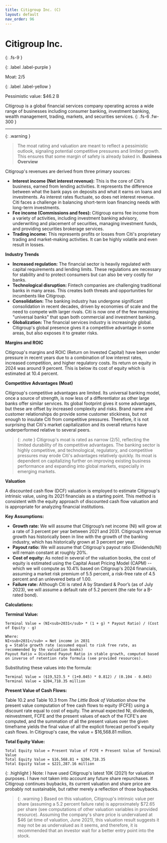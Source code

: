 ```yaml
---
title: Citigroup Inc. (C)
layout: default
nav_order: 96
---
```


# Citigroup Inc.
{: .fs-9 }

{: .label .label-purple }

Moat: 2/5

{: .label .label-yellow }

Pessimistic value: $46.2 B

Citigroup is a global financial services company operating across a wide range of businesses including consumer banking, investment banking, wealth management, trading, markets, and securities services.
{: .fs-6 .fw-300 }

---

{: .warning } 
>The moat rating and valuation are meant to reflect a pessimistic outlook, signaling potential competitive pressures and limited growth. This ensures that some margin of safety is already baked in.
**Business Overview**

Citigroup's revenues are derived from three primary sources:

* **Interest income (Net interest revenue):**  This is the core of Citi's business, earned from lending activities.  It represents the difference between what the bank pays on deposits and what it earns on loans and investments.  As interest rates fluctuate, so does net interest revenue.  Citi faces a challenge in balancing short-term loan financing needs with long-term investments.
* **Fee income (Commissions and fees):** Citigroup earns fee income from a variety of activities, including investment banking advisory, underwriting and placement of securities, managing investment funds, and providing securities brokerage services.
* **Trading income:**  This represents profits or losses from Citi's proprietary trading and market-making activities. It can be highly volatile and even result in losses.

**Industry Trends**

* **Increased regulation:** The financial sector is heavily regulated with capital requirements and lending limits.  These regulations are necessary for stability and to protect consumers but can also be very costly for banks.
* **Technological disruption:** Fintech companies are challenging traditional banks in many areas.  This creates both threats and opportunities for incumbents like Citigroup.
* **Consolidation:**  The banking industry has undergone significant consolidation in recent decades, driven by economies of scale and the need to compete with larger rivals.  Citi is now one of the few remaining "universal banks" that span both commercial and investment banking.
* **Globalization:** The financial services industry is increasingly global. Citigroup's global presence gives it a competitive advantage in some areas, but also exposes it to greater risks.

**Margins and ROIC**

Citigroup's margins and ROIC (Return on Invested Capital) have been under pressure in recent years due to a combination of low interest rates, increased competition, and higher regulatory costs.  Its return on equity in 2024 was around 9 percent.  This is below its cost of equity which is estimated at 10.4 percent.

**Competitive Advantages (Moat)**

Citigroup's competitive advantages are limited. Its universal banking model, once a source of strength, is now less of a differentiator as other large banks offer similar services.  Its global footprint gives it some advantages, but these are offset by increased complexity and risks.  Brand name and customer relationships do provide some customer stickiness, but not enough to insulate Citi from competitive pressures.  Therefore, it is not surprising that Citi's market capitalization and its overall returns have underperformed relative to several peers.

> {: .note } Citigroup's moat is rated as narrow (2/5), reflecting the limited durability of its competitive advantages.  The banking sector is highly competitive, and technological, regulatory, and competitive pressures may erode Citi's advantages relatively quickly. Its moat is dependent on capitalizing further on improving existing business performance and expanding into global markets, especially in emerging markets.

**Valuation**

A discounted cash flow (DCF) valuation is employed to estimate Citigroup's intrinsic value, using its 2021 financials as a starting point. This method is consistent with the equity approach of discounted cash flow valuation and is appropriate for analyzing financial institutions.

**Key Assumptions:**

* **Growth rate:** We will assume that Citigroup’s net income (NI) will grow at a rate of 3 percent per year between 2021 and 2031.  Citigroup’s revenue growth has historically been in line with the growth of the banking industry, which has historically grown at 3 percent per year.
* **Payout ratio:** We will assume that Citigroup's payout ratio (Dividends/NI) will remain constant at roughly 20%.
* **Cost of equity:** As noted in several of the valuation books, the cost of equity is estimated using the Capital Asset Pricing Model (CAPM) -- which we will compute as 10.4% based on Citigroup's 2024 financials, assuming a market risk premium of 5.5 percent, a risk-free rate of 4.5 percent and an unlevered beta of 1.00.
* **Failure rate:**  Although Citi is rated A by Standard & Poor’s (as of July 2023), we will assume a default rate of 5.2 percent (the rate for a B-rated bond).

**Calculations:**

**Terminal Value:**

```
Terminal Value = (NI<sub>2031</sub> * (1 + g) * Payout Ratio) / (Cost of Equity - g)

Where:
NI<sub>2031</sub> = Net income in 2031 
g = Stable growth rate (assumed equal to risk free rate, as recommended by the valuation books)
Payout Ratio = Dividend Payout Ratio in stable growth, computed based on inverse of retention rate formula (see provided resources).
```

Substituting these values into the formula:

```
Terminal Value = ($19,523.5 * (1+0.045) * 0.812) / (0.104 - 0.045)
Terminal Value = $204,718.35 million
```

**Present Value of Cash Flows:**

Table 10.2 and Table 10.3 from *The Little Book of Valuation* show the present value computation of free cash flows to equity (FCFE) using a discount rate equal to cost of equity. The annual expected NI, dividends, reinvestment, FCFE and the present values of each of the FCFE's are computed, and the summation of all the present values over the given timeframe yields the final value of all the explicit forecast period's equity cash flows. In Citigroup's case, the value = $16,568.81 million.

**Total Equity Value:**

```
Total Equity Value = Present Value of FCFE + Present Value of Terminal Value
Total Equity Value = $16,568.81 + $204,718.35
Total Equity Value = $221,287.16 million
```
{: .highlight } Note: I have used Citigroup's latest 10K (2021) for valuation purposes. I have not taken into account any future share repurchases. If Citigroup continues buybacks, its current valuation and share price are probably not sustainable, but rather merely a reflection of those buybacks.

> {: .warning } Based on this valuation, Citigroup's intrinsic value per share (assuming a 5.2 percent failure rate) is approximately $72.65 per share (see computations of other valuation variables in provided resource). Assuming the company's share price is undervalued at $46 (at time of valuation, June 2021), this valuation result suggests it may not be as undervalued as it seems, and therefore, it is recommended that an investor wait for a better entry point into the stock.

